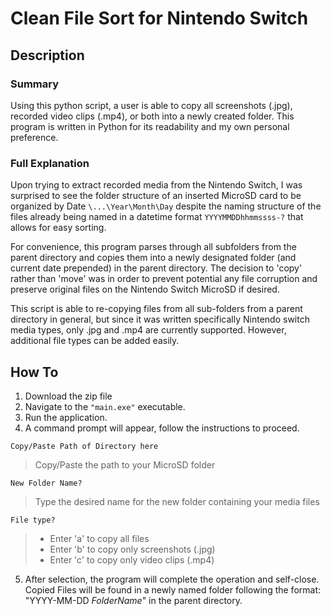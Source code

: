 # Clean File Sort for Nintendo Switch
## Description
### Summary
Using this python script, a user is able to copy all screenshots (.jpg), recorded video clips (.mp4), or both into a newly created folder. This program is written in Python for its readability and my own personal preference.

### Full Explanation
Upon trying to extract recorded media from the Nintendo Switch, I was surprised to see the folder structure
of an inserted MicroSD card to be organized by Date `\...\Year\Month\Day` despite the naming structure of the files already being named in a datetime format `YYYYMMDDhhmmssss-?` that allows for easy sorting. 

For convenience, this program parses through all subfolders from the parent directory and copies them into a newly designated folder (and current date prepended) in the parent directory. The decision to 'copy' rather than 'move' was in order to prevent potential any file corruption and preserve original files on the Nintendo Switch MicroSD if desired.

This script is able to re-copying files from all sub-folders from a parent directory in general, but since it was written specifically Nintendo switch media types, only .jpg and .mp4 are currently supported. However, additional file types can be added easily. 


## How To
 1. Download the zip file
 2. Navigate to the `"main.exe"` executable.
 3. Run the application.
 4. A command prompt will appear, follow the instructions to proceed.
  
   `Copy/Paste Path of Directory here`
   > Copy/Paste the path to your MicroSD folder
  
   `New Folder Name?`
   >Type the desired name for the new folder containing your media files
  
   `File type?`
   >- Enter 'a' to copy all files
   >- Enter 'b' to copy only screenshots (.jpg)
   >- Enter 'c' to copy only video clips (.mp4)
  
 5. After selection, the program will complete the operation and self-close. 
Copied Files will be found in a newly named folder following the format: "YYYY-MM-DD _FolderName_"
in the parent directory.
